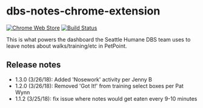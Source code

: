 # dbs-notes-chrome-extension
[![Chrome Web Store](https://img.shields.io/chrome-web-store/v/nmipgmhcfnopjeppkmpleiejmmlcfemh.svg)](https://chrome.google.com/webstore/detail/seattle-humane-dbs-petpoi/nmipgmhcfnopjeppkmpleiejmmlcfemh) [![Build Status](https://travis-ci.org/seattle-humane/dbs-notes-chrome-extension.svg?branch=master)](https://travis-ci.org/seattle-humane/dbs-notes-chrome-extension)

This is what powers the dashboard the Seattle Humane DBS team uses to leave notes about walks/training/etc in PetPoint.

## Release notes
* 1.3.0 (3/26/18): Added 'Nosework' activity per Jenny B
* 1.2.0 (3/26/18): Removed 'Got It!' from training select boxes per Pat Wynn
* 1.1.2 (3/25/18): fix issue where notes would get eaten every 9-10 minutes